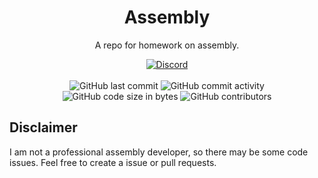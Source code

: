 <h1 align="center">Assembly</h1>

<p align="center">A repo for homework on assembly.</p>

<div align="center">
    <a href="https://discord.gg/invite/5UmsQP4MFH"><img src="https://img.shields.io/discord/610120595765723137?logo=discord" alt="Discord"/></a>
    <br><br>
    <img src="https://img.shields.io/github/last-commit/Lyzev/Assembly" alt="GitHub last commit"/>
    <img src="https://img.shields.io/github/commit-activity/w/Lyzev/Assembly" alt="GitHub commit activity"/>
    <br>
    <img src="https://img.shields.io/github/languages/code-size/Lyzev/Assembly" alt="GitHub code size in bytes"/>
    <img src="https://img.shields.io/github/contributors/Lyzev/Assembly" alt="GitHub contributors"/>
</div>

## Disclaimer
I am not a professional assembly developer, so there may be some code issues. Feel free to create a issue or pull requests.
